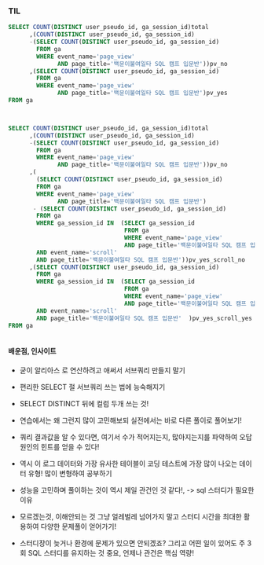 ### TIL
```sql
SELECT COUNT(DISTINCT user_pseudo_id, ga_session_id)total
      ,(COUNT(DISTINCT user_pseudo_id, ga_session_id) 
      -(SELECT COUNT(DISTINCT user_pseudo_id, ga_session_id)
        FROM ga 
        WHERE event_name='page_view' 
              AND page_title='백문이불여일타 SQL 캠프 입문반'))pv_no
      ,(SELECT COUNT(DISTINCT user_pseudo_id, ga_session_id)
        FROM ga 
        WHERE event_name='page_view' 
              AND page_title='백문이불여일타 SQL 캠프 입문반')pv_yes
FROM ga



SELECT COUNT(DISTINCT user_pseudo_id, ga_session_id)total
      ,(COUNT(DISTINCT user_pseudo_id, ga_session_id) 
      -(SELECT COUNT(DISTINCT user_pseudo_id, ga_session_id)
        FROM ga 
        WHERE event_name='page_view' 
              AND page_title='백문이불여일타 SQL 캠프 입문반'))pv_no
      ,(
        (SELECT COUNT(DISTINCT user_pseudo_id, ga_session_id)
        FROM ga 
        WHERE event_name='page_view' 
              AND page_title='백문이불여일타 SQL 캠프 입문반')
       - (SELECT COUNT(DISTINCT user_pseudo_id, ga_session_id)
        FROM ga
        WHERE ga_session_id IN  (SELECT ga_session_id 
                                 FROM ga 
                                 WHERE event_name='page_view' 
                                 AND page_title='백문이불여일타 SQL 캠프 입문반')
        AND event_name='scroll' 
        AND page_title='백문이불여일타 SQL 캠프 입문반'))pv_yes_scroll_no        
      ,(SELECT COUNT(DISTINCT user_pseudo_id, ga_session_id)
        FROM ga
        WHERE ga_session_id IN  (SELECT ga_session_id 
                                 FROM ga 
                                 WHERE event_name='page_view' 
                                 AND page_title='백문이불여일타 SQL 캠프 입문반')
        AND event_name='scroll' 
        AND page_title='백문이불여일타 SQL 캠프 입문반'  )pv_yes_scroll_yes
FROM ga



```

#### 배운점, 인사이트 
- 굳이 알리아스 로 연산하려고 애써서 서브쿼리 만들지 말기

- 편리한 SELECT 절 서브쿼리 쓰는 법에 능숙해지기 

- SELECT DISTINCT 뒤에 컬럼 두개 쓰는 것!

- 연습에서는 왜 그런지 많이 고민해보되 실전에서는 바로 다른 풀이로 풀어보기!

- 쿼리 결과값을 알 수 있다면, 여기서 수가 적어지는지, 많아지는지를 파악하여 오답 원인의 힌트를 얻을 수 있다!

- 역시 이 로그 데이터와 가장 유사한 테이블이 코딩 테스트에 가장 많이 나오는 데이터 유형! 많이 변형하여 공부하기

- 성능을 고민하며 풀이하는 것이 역시 제일 관건인 것 같다!, -> sql 스터디가 필요한 이유

- 모르겠는것, 이해안되는 것 그냥 얼레벌레 넘어가지 말고 스터디 시간을 최대한 활용하여 다양한 문제풀이 얻어가기!

- 스터디장이 늦거나 환경에 문제가 있으면 안되겠죠? 그리고 어떤 일이 있어도 주 3회 SQL 스터디를 유지하는 것 중요, 언제나 관건은 핵심 역량! 
